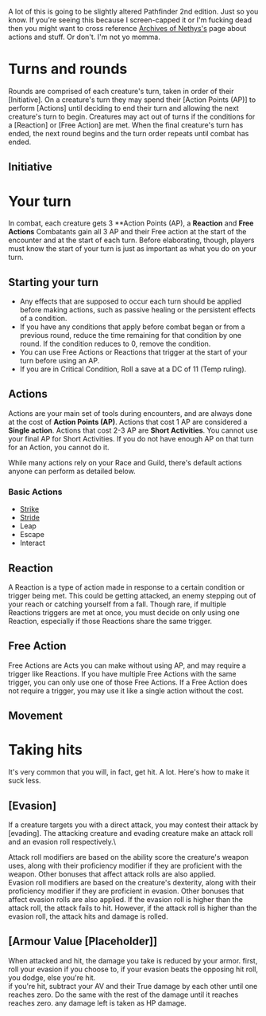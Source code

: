 A lot of this is going to be slightly altered Pathfinder 2nd edition. Just so you know. If you're seeing this because I screen-capped it or I'm fucking dead then you might want to cross reference [Archives of Nethys's](https://2e.aonprd.com/Actions.aspx) page about actions and stuff. Or don't. I'm not yo momma.

# Turns and rounds
Rounds are comprised of each creature's turn, taken in order of their [Initiative]. On a creature's turn they may spend their [Action Points (AP)] to perform [Actions] until deciding to end their turn and allowing the next creature's turn to begin. Creatures may act out of turns if the conditions for a [Reaction] or [Free Action] are met. When the final creature's turn has ended, the next round begins and the turn order repeats until combat has ended.

## Initiative

# Your turn
In combat, each creature gets 3 **Action Points (AP), a **Reaction** and **Free Actions**
Combatants gain all 3 AP and their Free action at the start of the encounter and at the start of each turn. Before elaborating, though, players must know the start of your turn is just as important as what you do on your turn.

## Starting your turn

- Any effects that are supposed to occur each turn should be applied before making actions, such as passive healing or the persistent effects of a condition.
- If you have any conditions that apply before combat began or from a previous round, reduce the time remaining for that condition by one round. If the condition reduces to 0, remove the condition.
- You can use Free Actions or Reactions that trigger at the start of your turn before using an AP.
- If you are in Critical Condition, Roll a save at a DC of 11 (Temp ruling).

## Actions
Actions are your main set of tools during encounters, and are always done at the cost of **Action Points (AP)**. Actions that cost 1 AP are considered a **Single action**. Actions that cost 2-3 AP are **Short Activities**. You cannot use your final AP for Short Activities. If you do not have enough AP on that turn for an Action, you cannot do it.

While many actions rely on your Race and Guild, there's default actions anyone can perform as detailed below.

### Basic Actions
- [Strike](../Actions/Strike.md)
- [Stride](../Actions/Stride.md)
- Leap
- Escape
- Interact

## Reaction
A Reaction is a type of action made in response to a certain condition or trigger being met. This could be getting attacked, an enemy stepping out of your reach or catching yourself from a fall.
Though rare, if multiple Reactions triggers are met at once, you must decide on only using one Reaction, especially if those Reactions share the same trigger.

## Free Action
Free Actions are Acts you can make without using AP, and may require a trigger like Reactions. If you have multiple Free Actions with the same trigger, you can only use one of those Free Actions. If a Free Action does not require a trigger, you may use it like a single action without the cost.

## Movement


# Taking hits
It's very common that you will, in fact, get hit. A lot. Here's how to make it suck less.

## [Evasion]
If a creature targets you with a direct attack, you may contest their attack by [evading]. The attacking creature and evading creature make an attack roll and an evasion roll respectively.\\

Attack roll modifiers are based on the ability score the creature's weapon uses, along with their proficiency modifier if they are proficient with the weapon. Other bonuses that affect attack rolls are also applied.\
Evasion roll modifiers are based on the creature's dexterity, along with their proficiency modifier if they are proficient in evasion. Other bonuses that affect evasion rolls are also applied.
If the evasion roll is higher than the attack roll, the attack fails to hit. However, if the attack roll is higher than the evasion roll, the attack hits and damage is rolled.

## [Armour Value \[Placeholder]]
When attacked and hit, the damage you take is reduced by your armor. first, roll your evasion if you choose to, if your evasion beats the opposing hit roll, you dodge, else you're hit.\
if you're hit, subtract your AV and their True damage by each other until one reaches zero. Do the same with the rest of the damage until it reaches reaches zero. any damage left is taken as HP damage.




